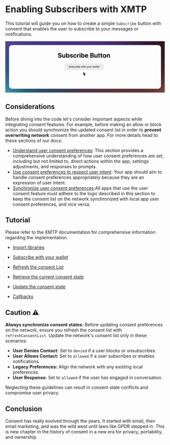# Enabling Subscribers with XMTP

This tutorial will guide you on how to create a simple `Subscribe` button with consent that enables the user to subscribe to your messages or notifications.

![](animation.gif)

## Considerations

Before diving into the code let's consider important aspects while integrating consent features. For example, before making an allow or block action you should synchronize the updated consent list in order to **prevent overwriting network** consent from another app. For more details head to these sections of our docs:

- [Understand user consent preferences](https://xmtp.org/docs/build/user-consent#understand-user-consent-preferences): This section provides a comprehensive understanding of how user consent preferences are set, including but not limited to, direct actions within the app, settings adjustments, and responses to prompts.
- [Use consent preferences to respect user intent](https://xmtp.org/docs/build/user-consent#use-consent-preferences-to-respect-user-intent): Your app should aim to handle consent preferences appropriately because they are an expression of user intent.
- [Synchronize user consent preferences](https://xmtp.org/docs/build/user-consent#synchronize-user-consent-preferences):All apps that use the user consent feature must adhere to the logic described in this section to keep the consent list on the network synchronized with local app user consent preferences, and vice versa.

## Tutorial

Please refer to the XMTP documentation for comprehensive information regarding the implementation.

- [Import libraries](https://xmtp.org/docs/tutorials/portable-consent/subscribe#tutorial)

- [Subscribe with your wallet](https://xmtp.org/docs/tutorials/portable-consent/subscribe#tutorial)

- [Refresh the consent List](https://xmtp.org/docs/tutorials/portable-consent/subscribe#tutorial)

- [Retrieve the current consent state](https://xmtp.org/docs/tutorials/portable-consent/subscribe#tutorial)

- [Update the consent state](https://xmtp.org/docs/tutorials/portable-consent/subscribe#tutorial)

- [Callbacks](https://xmtp.org/docs/tutorials/portable-consent/subscribe#tutorial)

## Caution :warning:

**Always synchronize consent states:** Before updating consent preferences on the network, ensure you refresh the consent list with `refreshConsentList`. Update the network's consent list only in these scenarios:

- **User Denies Contact:** Set to `denied` if a user blocks or unsubscribes.
- **User Allows Contact:** Set to `allowed` if a user subscribes or enables notifications.
- **Legacy Preferences:** Align the network with any existing local preferences.
- **User Response:** Set to `allowed` if the user has engaged in conversation.

Neglecting these guidelines can result in consent state conflicts and compromise user privacy.

## Conclusion

Consent has really evolved through the years. It started with email, then email marketing, and was the wild west until laws like GPDR stepped in. This is new chapter in the history of consent in a new era for privacy, portability, and ownership.
